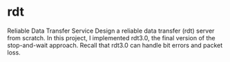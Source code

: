 # rdt
Reliable Data Transfer Service
Design a reliable data transfer (rdt) server from scratch. In this project, 
I implemented rdt3.0, the final version of the stop-and-wait approach. Recall that rdt3.0 can handle 
bit errors and packet loss.
